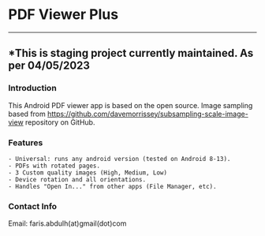 # PDF Viewer Plus

---
*This is staging project currently maintained. As per 04/05/2023
---

### Introduction

This Android PDF viewer app is based on the open source.
Image sampling based from https://github.com/davemorrissey/subsampling-scale-image-view repository on GitHub.

### Features
```
- Universal: runs any android version (tested on Android 8-13).
- PDFs with rotated pages.
- 3 Custom quality images (High, Medium, Low)
- Device rotation and all orientations.
- Handles "Open In..." from other apps (File Manager, etc).
```

### Contact Info

Email: faris.abdulh(at)gmail(dot)com

